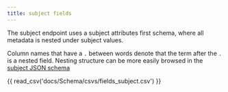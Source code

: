 ```yaml
---
title: subject fields
---
```


The subject endpoint uses a subject attributes first schema, where all metadata is nested under subject values.

Column names that have a `.` between words denote that the term after the `.` is a nested field. Nesting structure can be more easily browsed in the [subject JSON schema](./schema_subject.md)

{{ read_csv('docs/Schema/csvs/fields_subject.csv') }}
